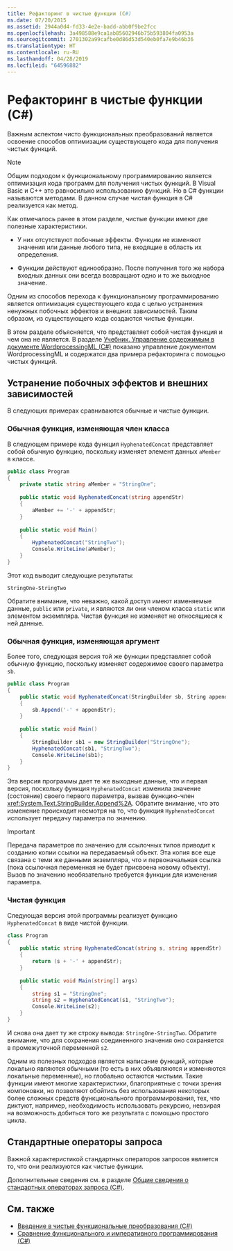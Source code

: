 ```yaml
---
title: Рефакторинг в чистые функции (C#)
ms.date: 07/20/2015
ms.assetid: 2944a0d4-fd33-4e2e-badd-abb0f9be2fcc
ms.openlocfilehash: 3a498588e9ca1ab85602946b75b593804fa0953a
ms.sourcegitcommit: 2701302a99cafbe0d86d53d540eb0fa7e9b46b36
ms.translationtype: HT
ms.contentlocale: ru-RU
ms.lasthandoff: 04/28/2019
ms.locfileid: "64596882"
---
```

# <a name="refactoring-into-pure-functions-c"></a>Рефакторинг в чистые функции (C#)

Важным аспектом чисто функциональных преобразований является освоение способов оптимизации существующего кода для получения чистых функций.  
  
> [!NOTE]
>  Общим подходом к функциональному программированию является оптимизация кода программ для получения чистых функций. В Visual Basic и C++ это равносильно использованию функций. Но в C# функции называются методами. В данном случае чистая функция в C# реализуется как метод.  
  
 Как отмечалось ранее в этом разделе, чистые функции имеют две полезные характеристики.  
  
- У них отсутствуют побочные эффекты. Функции не изменяют значения или данные любого типа, не входящие в область их определения.  
  
- Функции действуют единообразно. После получения того же набора входных данных они всегда возвращают одно и то же выходное значение.  
  
 Одним из способов перехода к функциональному программированию является оптимизация существующего кода с целью устранения ненужных побочных эффектов и внешних зависимостей. Таким образом, из существующего кода создаются чистые функции.  
  
 В этом разделе объясняется, что представляет собой чистая функция и чем она не является. В разделе [Учебник. Управление содержимым в документе WordprocessingML (C#)](../../../../csharp/programming-guide/concepts/linq/tutorial-manipulating-content-in-a-wordprocessingml-document.md) показано управление документом WordprocessingML и содержатся два примера рефакторинга с помощью чистых функций.  
  
## <a name="eliminating-side-effects-and-external-dependencies"></a>Устранение побочных эффектов и внешних зависимостей  
 В следующих примерах сравниваются обычные и чистые функции.  
  
### <a name="non-pure-function-that-changes-a-class-member"></a>Обычная функция, изменяющая член класса  
 В следующем примере кода функция `HyphenatedConcat` представляет собой обычную функцию, поскольку изменяет элемент данных `aMember` в классе.  
  
```csharp  
public class Program  
{  
    private static string aMember = "StringOne";  
  
    public static void HyphenatedConcat(string appendStr)  
    {  
        aMember += '-' + appendStr;  
    }  
  
    public static void Main()  
    {  
        HyphenatedConcat("StringTwo");  
        Console.WriteLine(aMember);  
    }  
}  
```  
  
 Этот код выводит следующие результаты:  
  
```  
StringOne-StringTwo  
```  
  
 Обратите внимание, что неважно, какой доступ имеют изменяемые данные, `public` или `private`, и являются ли они членом класса `static` или элементом экземпляра. Чистая функция не изменяет не относящиеся к ней данные.  
  
### <a name="non-pure-function-that-changes-an-argument"></a>Обычная функция, изменяющая аргумент  
 Более того, следующая версия той же функции представляет собой обычную функцию, поскольку изменяет содержимое своего параметра `sb`.  
  
```csharp  
public class Program  
{  
    public static void HyphenatedConcat(StringBuilder sb, String appendStr)  
    {  
        sb.Append('-' + appendStr);  
    }  
  
    public static void Main()  
    {  
        StringBuilder sb1 = new StringBuilder("StringOne");  
        HyphenatedConcat(sb1, "StringTwo");  
        Console.WriteLine(sb1);  
    }  
}  
```  
  
 Эта версия программы дает те же выходные данные, что и первая версия, поскольку функция `HyphenatedConcat` изменила значение (состояние) своего первого параметра, вызвав функцию-член <xref:System.Text.StringBuilder.Append%2A>. Обратите внимание, что это изменение происходит несмотря на то, что функция `HyphenatedConcat` использует передачу параметра по значению.  
  
> [!IMPORTANT]
>  Передача параметров по значению для ссылочных типов приводит к созданию копии ссылки на передаваемый объект. Эта копия все еще связана с теми же данными экземпляра, что и первоначальная ссылка (пока ссылочная переменная не будет присвоена новому объекту). Вызов по значению необязательно требуется функции для изменения параметра.  
  
### <a name="pure-function"></a>Чистая функция  
Следующая версия этой программы реализует функцию `HyphenatedConcat` в виде чистой функции.  
  
```csharp  
class Program  
{  
    public static string HyphenatedConcat(string s, string appendStr)  
    {  
        return (s + '-' + appendStr);  
    }  
  
    public static void Main(string[] args)  
    {  
        string s1 = "StringOne";  
        string s2 = HyphenatedConcat(s1, "StringTwo");  
        Console.WriteLine(s2);  
    }  
}  
```  
  
 И снова она дает ту же строку вывода: `StringOne-StringTwo`. Обратите внимание, что для сохранения соединенного значения оно сохраняется в промежуточной переменной `s2`.  
  
 Одним из полезных подходов является написание функций, которые локально являются обычными (то есть в них объявляются и изменяются локальные переменные), но глобально остаются чистыми. Такие функции имеют многие характеристики, благоприятные с точки зрения компоновки, но позволяют обойтись без использования некоторых более сложных средств функционального программирования, тех, что диктуют, например, необходимость использовать рекурсию, невзирая на возможность добиться того же результата с помощью простого цикла.  
  
## <a name="standard-query-operators"></a>Стандартные операторы запроса  
 Важной характеристикой стандартных операторов запросов является то, что они реализуются как чистые функции.  
  
 Дополнительные сведения см. в разделе [Общие сведения о стандартных операторах запроса (C#)](../../../../csharp/programming-guide/concepts/linq/standard-query-operators-overview.md).  
  
## <a name="see-also"></a>См. также

- [Введение в чистые функциональные преобразования (C#)](../../../../csharp/programming-guide/concepts/linq/introduction-to-pure-functional-transformations.md)
- [Сравнение функционального и императивного программирования (C#)](../../../../csharp/programming-guide/concepts/linq/functional-programming-vs-imperative-programming.md)
